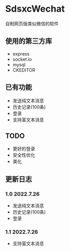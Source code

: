 # SdsxcWechat
自制网页版类似微信的软件
## 使用的第三方库
* express
* socket.io
* mysql
* CKEDITOR
## 已有功能
* 发送纯文本消息
* 历史记录(100条)
* 登录
* 支持富文本消息
## TODO
* 更好的登录
* 安全性优化
* 美化
## 更新日志
### 1.0 2022.7.26
* 发送纯文本消息
* 历史记录(100条)
* 登录
### 1.1 2022.7.26
* 支持富文本消息
